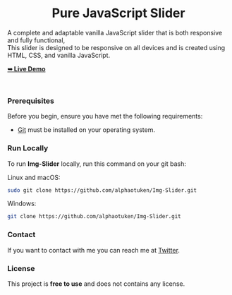 
  <br />
  <br />

  <h1 align="center">Pure JavaScript Slider</h1>

  A complete and adaptable vanilla JavaScript slider that is both responsive and fully functional, <br />This slider is designed to be responsive on all devices and is created using HTML, CSS, and vanilla JavaScript.

  <a href="https://codewithsadee.github.io/pure-js-slider/"><strong>➥ Live Demo</strong></a>

</div>

<br />

### Prerequisites

Before you begin, ensure you have met the following requirements:

* [Git](https://git-scm.com/downloads "Download Git") must be installed on your operating system.

### Run Locally

To run **Img-Slider** locally, run this command on your git bash:

Linux and macOS:

```bash
sudo git clone https://github.com/alphaotuken/Img-Slider.git
```

Windows:

```bash
git clone https://github.com/alphaotuken/Img-Slider.git
```

### Contact

If you want to contact with me you can reach me at [Twitter](https://www.twitter.com/taloisik).

### License

This project is **free to use** and does not contains any license.
